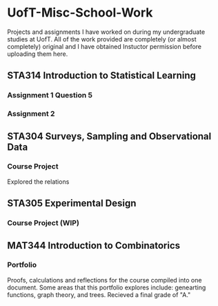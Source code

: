 # UofT-Misc-School-Work
Projects and assignments I have worked on during my undergraduate studies at UofT. All of the work provided are completely (or almost completely) original and I have obtained Instuctor permission before uploading them here.

## STA314 Introduction to Statistical Learning
### Assignment 1 Question 5


### Assignment 2


## STA304 Surveys, Sampling and Observational Data
### Course Project
Explored the relations 

## STA305 Experimental Design
### Course Project (WIP)


## MAT344 Introduction to Combinatorics
### Portfolio
Proofs, calculations and reflections for the course compiled into one document. Some areas that this portfolio explores include: genearting functions, graph theory, and trees. Recieved a final grade of "A."